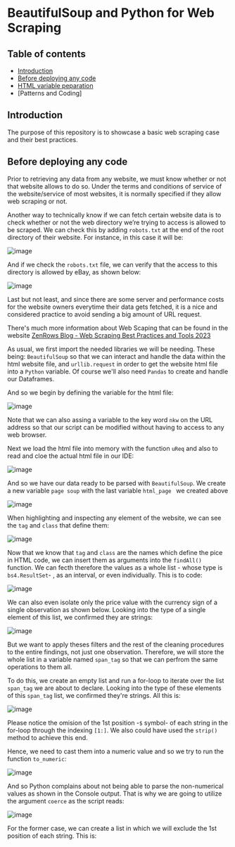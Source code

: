 # BeautifulSoup and Python for Web Scraping

## Table of contents

+ [Introduction](#introduction)
+ [Before deploying any code](#before-deploying-any-code)
+ [HTML variable peparation]()
+ [Patterns and Coding]

## Introduction

The purpose of this repository is to showcase a basic web scraping case and their best practices.


## Before deploying any code

Prior to retrieving any data from any website, we must know whether or not that website allows to do so. Under the terms and conditions of service of the website/service of most websites, it is normally specified if they allow web scraping or not. 

Another way to technically know if we can fetch certain website data is to check whether or not the web directory we’re trying to access is allowed to be scraped. We can check this by adding `robots.txt` at the end of the root directory of their website. For instance, in this case it will be:

![image](https://github.com/GBlanch/BeautifulSoup-and-Python-for-Web-Scraping/assets/136500426/ac71c1bb-ce67-4713-bd88-a16a01916461)

And if we check the `robots.txt` file, we can verify that the access to this directory is allowed by eBay, as shown below:

![image](https://github.com/GBlanch/BeautifulSoup-and-Python-for-Web-Scraping/assets/136500426/3a6c0cbf-9f1d-4323-ad33-5e0031b7e3d9)


Last but not least, and since there are some server and performance costs for the website owners everytime their data gets fetched, it is a nice and considered practice to avoid sending a big amount of URL request.

There's much more information about Web Scaping that can be found in the  website [ZenRows Blog - Web Scraping Best Practices and Tools 2023](https://www.zenrows.com/blog/web-scraping-best-practices#respect-robots-txt-sitemap)

As usual, we first import the needed libraries we will be needing. These being: `BeautifulSoup` so that we can interact and handle the data within the html website file, and `urllib.request` in order to get the website html file into a `Python` variable. Of course we'll also need `Pandas` to create and handle our Dataframes.

And so we begin by defining the variable for the html file:

![image](https://github.com/GBlanch/BeautifulSoup-and-Python-for-Web-Scraping/assets/136500426/951df0c8-ef6e-4315-91fd-a5e8f3ea6cd4)

Note that we can also assing a variable to the key word `nkw` on the URL address so that our script can be modified without having to access to any web browser.

Next we load the html file into memory with the function `uReq` and also to read and cloe the actual html file in our IDE:

![image](https://github.com/GBlanch/BeautifulSoup-and-Python-for-Web-Scraping/assets/136500426/914bbe90-bd0b-4333-bc31-c70953304071)

And so we have our data ready to be parsed with `BeautifulSoup`. We create a new variable `page soup` with the last variable `html_page ` we created above

![image](https://github.com/GBlanch/BeautifulSoup-and-Python-for-Web-Scraping/assets/136500426/51cf6a9a-764c-47af-84e1-81792ba8b26e)

When highlighting and inspecting any element of the website, we can see the `tag` and `class` that define them:

![image](https://github.com/GBlanch/BeautifulSoup-and-Python-for-Web-Scraping/assets/136500426/2b3d8574-5efe-4b2e-a501-81c09d8a6d4d)

Now that we know that `tag` and `class`  are the names which define the pice in HTML code, we can insert them as arguments into the `findAll()` function. We can fecth therefore the values as a whole list - whose type is `bs4.ResultSet`- , as an interval, or even individually. This is to code:

![image](https://github.com/GBlanch/BeautifulSoup-and-Python-for-Web-Scraping/assets/136500426/a8cde13e-987e-4231-bde1-6fa0cc1bdfc9)

We can also even isolate only the price value with the currency sign of a single observation as shown below. Looking into the type of a single element of this list, we confirmed they are strings:

![image](https://github.com/GBlanch/BeautifulSoup-and-Python-for-Web-Scraping/assets/136500426/78d8c04f-d8cb-4e97-b683-78b814277f00)


But we want to apply theses filters and the rest of the cleaning procedures to the entire findings, not just one observation. Therefore, we will store the whole list in a variable named `span_tag` so that we can perfrom the same operations to them all. 

To do this, we create an empty list and run a for-loop to iterate over the list `span_tag` we are about to declare. Looking into the type of these elements of this `span_tag` list, we confirmed they're strings. All this is:

![image](https://github.com/GBlanch/BeautifulSoup-and-Python-for-Web-Scraping/assets/136500426/67eeafd7-a3be-4190-a6a4-81d10477fcfa)


Please notice the omision of the 1st position -`$` symbol- of each string in the for-loop through the indexing `[1:]`. We also could have used the `strip()` method to achieve this end.

Hence, we need to cast them into a numeric value and so we try to run the function `to_numeric`:

![image](https://github.com/GBlanch/BeautifulSoup-and-Python-for-Web-Scraping/assets/136500426/afb4f755-0f3b-4d4a-bb1e-a5a2269f569b)


And so Python complains about not being able to parse the non-numerical values as shown in the Console output. That is why we are going to utilize the argument `coerce` as the script reads:

![image](https://github.com/GBlanch/BeautifulSoup-and-Python-for-Web-Scraping/assets/136500426/d9cbaaba-776f-436b-a2d3-c9e2f245467c)


For the former case, we can create a list in which we will exclude the 1st position of each string. This is:









